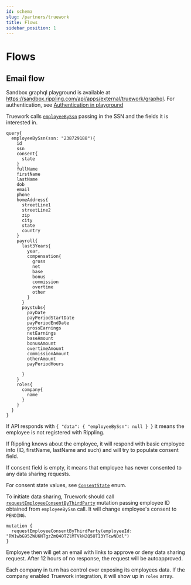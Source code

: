 ```yaml
---
id: schema
slug: /partners/truework
title: Flows
sidebar_position: 1
---
```


# Flows

## Email flow

Sandbox graphql playground is available at https://sandbox.rippling.com/api/apps/external/truework/graphql. For authentication, see [Authentication in playground](../intro#authentication-in-playground)

Truework calls [`employeeBySsn`](/docs/partners/truework/queries/employee-by-ssn) passing in the SSN and the fields it is interested in.

```
query{
  employeeBySsn(ssn: "238729188"){
    id
    ssn
    consent{
      state
    }
    fullName
    firstName
    lastName
    dob
    email
    phone
    homeAddress{
      streetLine1
      streetLine2
      zip
      city
      state
      country
    }
    payroll{
      last3Years{
        year,
        compensation{
          gross
          net
          base
          bonus
          commission
          overtime
          other
        }
      }
      paystubs{
        payDate
        payPeriodStartDate
        payPeriodEndDate
        grossEarnings
        netEarnings
        baseAmount
        bonusAmount
        overtimeAmount
        commissionAmount
        otherAmount
        payPeriodHours
        
      }
    }
    roles{
      company{
        name
      }
    }
  }
}
```


If API responds with ```{
  "data": {
    "employeeBySsn": null
  }
}``` it means the employee is not registered with Rippling.

If Rippling knows about the employee, it will respond with basic employee info (ID, firstName, lastName and such) and will try to populate consent field.

If consent field is empty, it means that employee has never consented to any data sharing requests.

For consent state values, see [`ConsentState`](/docs/partners/truework/enums/consent-state) enum.

To initiate data sharing, Truework should call 
[`requestEmployeeConsentByThirdParty`](/docs/partners/truework/mutations/request-employee-consent-by-third-party) mutation passing employee ID obtained from `employeeBySsn` call. It will change employee's consent to `PENDING`.
```
mutation {
  requestEmployeeConsentByThirdParty(employeeId: "RW1wbG95ZWU6NTgzZmQ4OTZlMTVkN2Q5OTI3YTcwNDdl")
}
```

Employee then will get an email with links to approve or deny data sharing request. After 12 hours of no response, the request will be autoapproved.


Each company in turn has control over exposing its employees data. If the company enabled Truework integration, it will show up in `roles` array.


